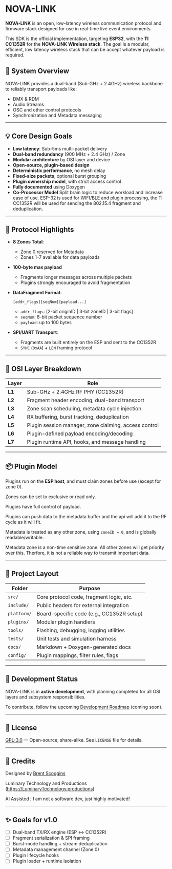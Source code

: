 # NOVA-LINK

**NOVA-LINK** is an open, low-latency wireless communication protocol and firmware stack designed for use in real-time live event environments.

This SDK is the official implementation, targeting **ESP32**, with the **TI CC1352R** for the **NOVA-LINK Wireless stack**. The goal is a modular, efficient, low latency wireless stack that can be accept whatever payload is required.

## 🔧 System Overview

NOVA-LINK provides a dual-band (Sub-GHz + 2.4GHz) wireless backbone to reliably transport payloads like:

- DMX & RDM
- Audio Streams
- OSC and other control protocols
- Synchronization and Metadata messaging

---

## 💡 Core Design Goals

- **Low latency**: Sub-5ms multi-packet delivery
- **Dual-band redundancy** (900 MHz + 2.4 GHz) / Zone
- **Modular architecture** by OSI layer and device
- **Open-source, plugin-based design**
- **Deterministic performance**, no mesh delay
- **Fixed-size packets**, optional burst grouping
- **Plugin ownership model**, with strict access control
- **Fully documented** using Doxygen
- **Co-Processor Model** Split brain logic to reduce workload and increase ease of use. ESP-32 is used for WIFI/BLE and plugin processing, the TI CC1352R will be used for sending the 802.15.4 fragment and deduplication.
  
---

## 📶 Protocol Highlights

- **8 Zones Total**:
  - Zone 0 reserved for Metadata
  - Zones 1–7 available for data payloads
- **100-byte max payload**
  - Fragments longer messages across multiple packets
  - Plugins strongly encouraged to avoid fragmentation
- **DataFragment Format**:
  ```
  [addr_flags][seqNum][payload...]
  ```
  - `addr_flags`: [2-bit originID | 3-bit zoneID | 3-bit flags]
  - `seqNum`: 8-bit packet sequence number
  - `payload`: up to 100 bytes

- **SPI/UART Transport**:
  - Fragments are built entirely on the ESP and sent to the CC1352R
  - `SYNC` (`0xAA`) + `LEN` framing protocol

---

## 🧱 OSI Layer Breakdown

| Layer | Role |
|-------|------|
| **L1** | Sub-GHz + 2.4GHz RF PHY (CC1352R) |
| **L2** | Fragment header encoding, dual-band transport |
| **L3** | Zone scan scheduling, metadata cycle injection |
| **L4** | RX buffering, burst tracking, deduplication |
| **L5** | Plugin session manager, zone claiming, access control |
| **L6** | Plugin-defined payload encoding/decoding |
| **L7** | Plugin runtime API, hooks, and message handling |

---

## 📦 Plugin Model

Plugins run on the **ESP host**, and must claim zones before use (except for zone 0).

Zones can be set to exclusive or read only.

Plugins have full control of payload.

Plugins can push data to the metadata buffer and the api will add it to the RF cycle as it will fit. 

Metadata is treated as any other zone, using `zoneID = 0`, and is globally readable/writable.

Metadata zone is a non-time sensitive zone. All other zones will get priority over this. Therfore, it is not a reliable way to transmit important data.

---

## 📂 Project Layout

| Folder     | Purpose                                  |
|------------|-------------------------------------------|
| `src/`     | Core protocol code, fragment logic, etc. |
| `include/` | Public headers for external integration  |
| `platform/`| Board-specific code (e.g., CC1352R setup)|
| `plugins/` | Modular plugin handlers                  |
| `tools/`   | Flashing, debugging, logging utilities   |
| `tests/`   | Unit tests and simulation harness        |
| `docs/`    | Markdown + Doxygen-generated docs        |
| `config/`  | Plugin mappings, filter rules, flags     |

---

## 🚧 Development Status

NOVA-LINK is in **active development**, with planning completed for all OSI layers and subsystem responsibilities. 

To contribute, follow the upcoming [Development Roadmap](#) (coming soon).

---

## 📜 License

[GPL-3.0](LICENSE) — Open-source, share-alike. See `LICENSE` file for details.

---

## 🧠 Credits

Designed by [Brent Scoggins](https://github.com/Juicebox6030)  

Luminary Technology and Productions (https://LuminaryTechnology.productions) 

AI Assisted ; I am not a software dev, just highly motivated!

---

## ✨ Goals for v1.0

- [ ] Dual-band TX/RX engine (ESP ↔ CC1352R)
- [ ] Fragment serialization & SPI framing
- [ ] Burst-mode handling + stream deduplication
- [ ] Metadata management channel (Zone 0)
- [ ] Plugin lifecycle hooks
- [ ] Plugin loader + runtime isolation
